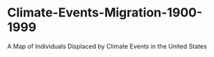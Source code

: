 # Climate-Events-Migration-1900-1999
A Map of Individuals Displaced by Climate Events in the United States
